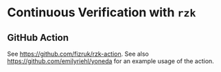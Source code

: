 # Continuous Verification with `rzk`

## GitHub Action

See <https://github.com/fizruk/rzk-action>. See also <https://github.com/emilyriehl/yoneda> for an example usage of the action.
